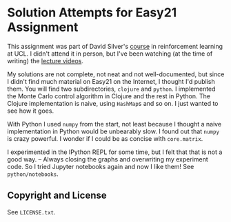 # Solution Attempts for Easy21 Assignment

This assignment was part of David Silver's
[course](http://www0.cs.ucl.ac.uk/staff/d.silver/web/Teaching.html) in
reinforcement learning at UCL. I didn't attend it in person, but I've been
watching (at the time of writing) the [lecture
videos](https://youtu.be/2pWv7GOvuf0).

My solutions are not complete, not neat and not well-documented, but since I
didn't find much material on Easy21 on the Internet, I thought I'd publish them.
You will find two subdirectories, `clojure` and `python`. I implemented the
Monte Carlo control algorithm in Clojure and the rest in Python. The Clojure
implementation is naive, using `HashMap`s and so on. I just wanted to see how it
goes.

With Python I used `numpy` from the start, not least because I thought a naive
implementation in Python would be unbearably slow. I found out that `numpy` is
crazy powerful. I wonder if I could be as concise with `core.matrix`.

I experimented in the IPython REPL for some time, but I felt that that is not a
good way. – Always closing the graphs and overwriting my experiment code. So I
tried Jupyter notebooks again and now I like them! See `python/notebooks`.

## Copyright and License

See `LICENSE.txt`.
